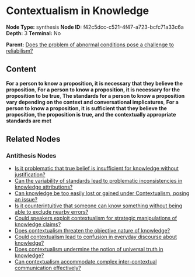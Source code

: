 # Contextualism in Knowledge

**Node Type:** synthesis
**Node ID:** f42c5dcc-c521-4f47-a723-bcfc71a33c6a
**Depth:** 3
**Terminal:** No

**Parent:** [Does the problem of abnormal conditions pose a challenge to reliabilism?](does-the-problem-of-abnormal-conditions-pose-a-challenge-to-reliabilism-antithesis-da012807-fcbc-42b9-b722-7f4842015fd4.md)

## Content

**For a person to know a proposition, it is necessary that they believe the proposition**, **For a person to know a proposition, it is necessary for the proposition to be true**, **The standards for a person to know a proposition vary depending on the context and conversational implicatures**, **For a person to know a proposition, it is sufficient that they believe the proposition, the proposition is true, and the contextually appropriate standards are met**

## Related Nodes

### Antithesis Nodes

- [Is it problematic that true belief is insufficient for knowledge without justification?](is-it-problematic-that-true-belief-is-insufficient-for-knowledge-without-justification-antithesis-fe975dfd-0516-461c-a9cb-38797f598d88.md)
- [Can the variability of standards lead to problematic inconsistencies in knowledge attributions?](can-the-variability-of-standards-lead-to-problematic-inconsistencies-in-knowledge-attributions-antithesis-4505dd85-099f-4bce-9b91-c1612f5d940f.md)
- [Can knowledge be too easily lost or gained under Contextualism, posing an issue?](can-knowledge-be-too-easily-lost-or-gained-under-contextualism-posing-an-issue-antithesis-970dcdb7-be5a-4e0e-b88f-6eb58ac39e0f.md)
- [Is it counterintuitive that someone can know something without being able to exclude nearby errors?](is-it-counterintuitive-that-someone-can-know-something-without-being-able-to-exclude-nearby-errors-antithesis-db54fff1-204d-4961-a27e-9de2d1209d9b.md)
- [Could speakers exploit contextualism for strategic manipulations of knowledge claims?](could-speakers-exploit-contextualism-for-strategic-manipulations-of-knowledge-claims-antithesis-9dcf8914-3137-4df2-aaa0-1e9d17728175.md)
- [Does contextualism threaten the objective nature of knowledge?](does-contextualism-threaten-the-objective-nature-of-knowledge-antithesis-e63ae481-8d32-4736-8055-b57a878300d1.md)
- [Could contextualism lead to confusion in everyday discourse about knowledge?](could-contextualism-lead-to-confusion-in-everyday-discourse-about-knowledge-antithesis-e5e143c5-98eb-4fa7-bd41-87fa50360fa8.md)
- [Does contextualism undermine the notion of universal truth in knowledge?](does-contextualism-undermine-the-notion-of-universal-truth-in-knowledge-antithesis-a58fb650-be2a-4c5a-a4f3-23cbd13d5273.md)
- [Can contextualism accommodate complex inter-contextual communication effectively?](can-contextualism-accommodate-complex-inter-contextual-communication-effectively-antithesis-9f698f94-933b-43fb-8f66-15d95c6440ee.md)
